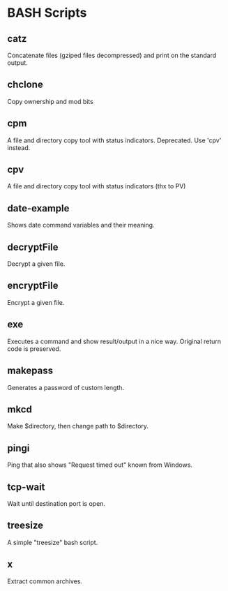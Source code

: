 # BASH Scripts

## catz
Concatenate files (gziped files decompressed) and print on the standard output.

## chclone
Copy ownership and mod bits

## cpm
A file and directory copy tool with status indicators. Deprecated. Use 'cpv' instead.

## cpv
A file and directory copy tool with status indicators (thx to PV)

## date-example
Shows date command variables and their meaning.

## decryptFile
Decrypt a given file.

## encryptFile
Encrypt a given file.

## exe
Executes a command and show result/output in a nice way. Original return code is preserved.

## makepass
Generates a password of custom length.

## mkcd
Make $directory, then change path to $directory.

## pingi
Ping that also shows "Request timed out" known from Windows.

## tcp-wait
Wait until destination port is open.

## treesize
A simple "treesize" bash script.

## x
Extract common archives.
